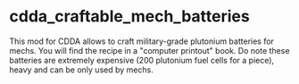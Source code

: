 # cdda_craftable_mech_batteries
This mod for CDDA allows to craft military-grade plutonium batteries for mechs. You will find the recipe in a "computer printout" book. Do note these batteries are extremely expensive (200 plutonium fuel cells for a piece), heavy and can be only used by mechs.
